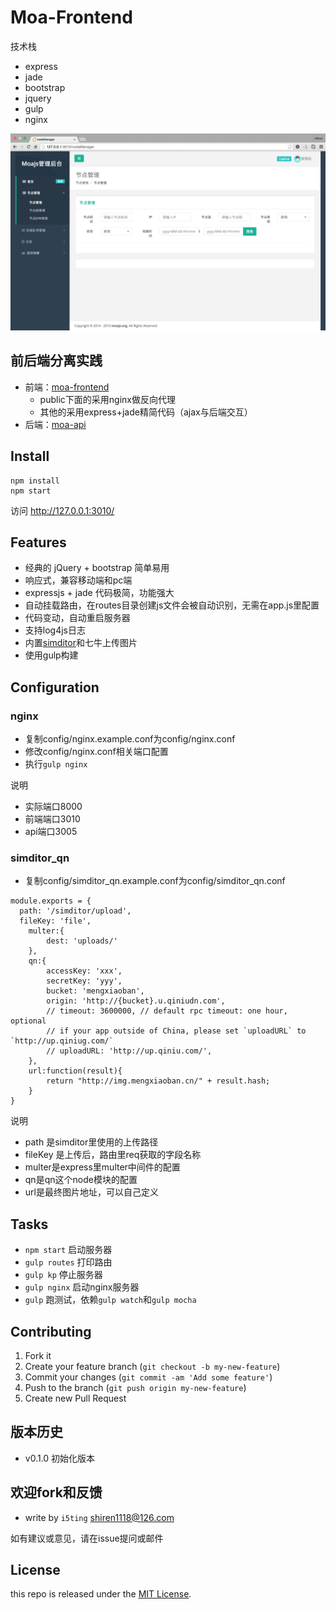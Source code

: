 # Moa-Frontend

技术栈

- express
- jade
- bootstrap
- jquery
- gulp
- nginx

![](doc/preview.png)

## 前后端分离实践

- 前端：[moa-frontend](https://github.com/moajs/moa-frontend)
  - public下面的采用nginx做反向代理
  - 其他的采用express+jade精简代码（ajax与后端交互）
- 后端：[moa-api](https://github.com/moajs/moa-api)

## Install

```
npm install 
npm start
```

访问 http://127.0.0.1:3010/

## Features

- 经典的 jQuery + bootstrap 简单易用
- 响应式，兼容移动端和pc端
- expressjs + jade 代码极简，功能强大
- 自动挂载路由，在routes目录创建js文件会被自动识别，无需在app.js里配置
- 代码变动，自动重启服务器
- 支持log4js日志
- 内置[simditor](http://simditor.tower.im/)和七牛上传图片
- 使用gulp构建

## Configuration

### nginx

- 复制config/nginx.example.conf为config/nginx.conf
- 修改config/nginx.conf相关端口配置
- 执行`gulp nginx`

说明

- 实际端口8000
- 前端端口3010
- api端口3005

### simditor_qn

- 复制config/simditor_qn.example.conf为config/simditor_qn.conf

```
module.exports = {
  path: '/simditor/upload',
  fileKey: 'file',
	multer:{ 
	 	dest: 'uploads/' 
	},
	qn:{
		accessKey: 'xxx',
		secretKey: 'yyy',
		bucket: 'mengxiaoban',
		origin: 'http://{bucket}.u.qiniudn.com',
		// timeout: 3600000, // default rpc timeout: one hour, optional
		// if your app outside of China, please set `uploadURL` to `http://up.qiniug.com/`
		// uploadURL: 'http://up.qiniu.com/',
	},
	url:function(result){
		return "http://img.mengxiaoban.cn/" + result.hash;
	}
}
```

说明

- path 是simditor里使用的上传路径
- fileKey 是上传后，路由里req获取的字段名称
- multer是express里multer中间件的配置
- qn是qn这个node模块的配置
- url是最终图片地址，可以自己定义

## Tasks

- `npm start` 启动服务器
- `gulp routes` 打印路由
- `gulp kp` 停止服务器
- `gulp nginx` 启动nginx服务器
- `gulp` 跑测试，依赖`gulp watch`和`gulp mocha`

## Contributing

1. Fork it
2. Create your feature branch (`git checkout -b my-new-feature`)
3. Commit your changes (`git commit -am 'Add some feature'`)
4. Push to the branch (`git push origin my-new-feature`)
5. Create new Pull Request

## 版本历史

- v0.1.0 初始化版本

## 欢迎fork和反馈

- write by `i5ting` shiren1118@126.com

如有建议或意见，请在issue提问或邮件

## License

this repo is released under the [MIT
License](http://www.opensource.org/licenses/MIT).
